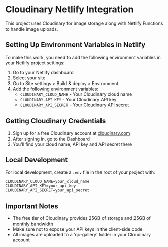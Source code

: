 
# Cloudinary Netlify Integration

This project uses Cloudinary for image storage along with Netlify Functions to handle image uploads.

## Setting Up Environment Variables in Netlify

To make this work, you need to add the following environment variables in your Netlify project settings:

1. Go to your Netlify dashboard
2. Select your site
3. Go to Site settings > Build & deploy > Environment
4. Add the following environment variables:
   - `CLOUDINARY_CLOUD_NAME` - Your Cloudinary cloud name
   - `CLOUDINARY_API_KEY` - Your Cloudinary API key
   - `CLOUDINARY_API_SECRET` - Your Cloudinary API secret

## Getting Cloudinary Credentials

1. Sign up for a free Cloudinary account at [cloudinary.com](https://cloudinary.com)
2. After signing in, go to the Dashboard
3. You'll find your cloud name, API key and API secret there

## Local Development

For local development, create a `.env` file in the root of your project with:

```
CLOUDINARY_CLOUD_NAME=your_cloud_name
CLOUDINARY_API_KEY=your_api_key
CLOUDINARY_API_SECRET=your_api_secret
```

## Important Notes

- The free tier of Cloudinary provides 25GB of storage and 25GB of monthly bandwidth
- Make sure not to expose your API keys in the client-side code
- All images are uploaded to a 'qc-gallery' folder in your Cloudinary account

